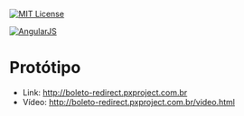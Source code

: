 [![MIT License][license-image]][license-url]

[![AngularJS][angularJs-image]][angularJs-url]

# Protótipo

* Link: http://boleto-redirect.pxproject.com.br
* Vídeo: http://boleto-redirect.pxproject.com.br/video.html

[license-image]: https://img.shields.io/github/license/mashape/apistatus.svg?style=flat
[license-url]: LICENSE

[angularJs-image]: https://img.shields.io/badge/angularJs-v1.*-blue.svg?style=flat
[angularJs-url]: https://angularjs.org/